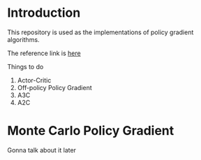 # Introduction

This repository is used as the implementations of policy gradient algorithms. 

The reference link is [here](https://lilianweng.github.io/lil-log/2018/04/08/policy-gradient-algorithms.html)

Things to do 

1. Actor-Critic
1. Off-policy Policy Gradient
1. A3C
1. A2C

# Monte Carlo Policy Gradient

Gonna talk about it later
